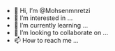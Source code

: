 - 👋 Hi, I’m @Mohsenmnretzi
- 👀 I’m interested in ...
- 🌱 I’m currently learning ...
- 💞️ I’m looking to collaborate on ...
- 📫 How to reach me ...

<!---
Mohsenmnretzi/Mohsenmnretzi is a ✨ special ✨ repository because its `README.md` (this file) appears on your GitHub profile.
You can click the Preview link to take a look at your changes.
--->
